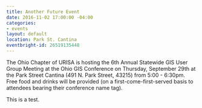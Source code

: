 ```yaml
---
title: Another Future Event
date: 2016-11-02 17:00:00 -04:00
categories:
- events
layout: default
location: Park St. Cantina
eventbright-id: 26519135448
---
```


The Ohio Chapter of URISA is hosting the 6th Annual Statewide GIS User Group Meeting at the Ohio GIS Conference on Thursday, September 29th at the Park Street Cantina (491 N. Park Street, 43215) from 5:00 - 6:30pm.   Free food and drinks will be provided (on a first-come-first-served basis to attendees bearing their conference name tag).

This is a test.

